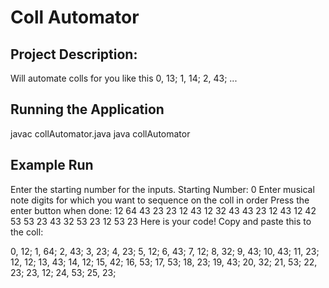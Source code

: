 # Coll Automator

## Project Description:

Will automate colls for you like this
0, 13;
1, 14;
2, 43;
...

## Running the Application

javac collAutomator.java
java collAutomator

## Example Run

Enter the starting number for the inputs.
Starting Number: 
0 
Enter musical note digits for which you want to sequence on the coll in order
Press the enter button when done: 
12 64 43 23 23 12 43 12 32 43 43 23 12 43 12 42 53 53 23 43 32 53 23 12 53 23
Here is your code!
Copy and paste this to the coll: 


0, 12;
1, 64;
2, 43;
3, 23;
4, 23;
5, 12;
6, 43;
7, 12;
8, 32;
9, 43;
10, 43;
11, 23;
12, 12;
13, 43;
14, 12;
15, 42;
16, 53;
17, 53;
18, 23;
19, 43;
20, 32;
21, 53;
22, 23;
23, 12;
24, 53;
25, 23;

